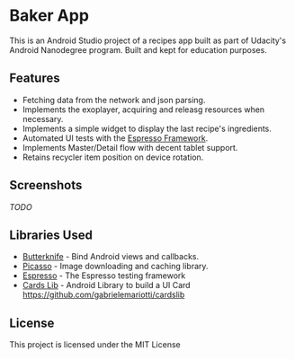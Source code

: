 # Baker App

This is an Android Studio project of a recipes app built as part of Udacity's Android Nanodegree program. Built and kept for education purposes.
## Features
- Fetching data from the network and json parsing.
- Implements the exoplayer, acquiring and releasg resources when necessary.
- Implements a simple widget to display the last recipe's ingredients.
- Automated UI tests with the [Espresso Framework](https://google.github.io/android-testing-support-library/docs/espresso/).
- Implements Master/Detail flow with decent tablet support.
- Retains recycler item position on device rotation.

## Screenshots
_TODO_
## Libraries Used

* [Butterknife](https://github.com/JakeWharton/butterknife) - Bind Android views and callbacks.
* [Picasso](http://square.github.io/picasso/) - Image downloading and caching library.
* [Espresso](https://google.github.io/android-testing-support-library/docs/espresso/) - The Espresso testing framework
* [Cards Lib](https://github.com/gabrielemariotti/cardslib) - Android Library to build a UI Card  https://github.com/gabrielemariotti/cardslib

## License
This project is licensed under the MIT License 
